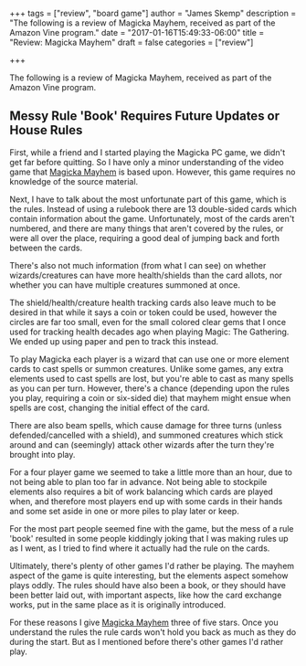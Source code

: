 +++
tags = ["review", "board game"]
author = "James Skemp"
description = "The following is a review of Magicka Mayhem, received as part of the Amazon Vine program."
date = "2017-01-16T15:49:33-06:00"
title = "Review: Magicka Mayhem"
draft = false
categories = ["review"]

+++

The following is a review of Magicka Mayhem, received as part of the Amazon Vine program.

## Messy Rule 'Book' Requires Future Updates or House Rules

First, while a friend and I started playing the Magicka PC game, we didn't get far before quitting. So I have only a minor understanding of the video game that [Magicka Mayhem][review] is based upon. However, this game requires no knowledge of the source material.

Next, I have to talk about the most unfortunate part of this game, which is the rules. Instead of using a rulebook there are 13 double-sided cards which contain information about the game. Unfortunately, most of the cards aren't numbered, and there are many things that aren't covered by the rules, or were all over the place, requiring a good deal of jumping back and forth between the cards.

There's also not much information (from what I can see) on whether wizards/creatures can have more health/shields than the card allots, nor whether you can have multiple creatures summoned at once.

The shield/health/creature health tracking cards also leave much to be desired in that while it says a coin or token could be used, however the circles are far too small, even for the small colored clear gems that I once used for tracking health decades ago when playing Magic: The Gathering. We ended up using paper and pen to track this instead.

To play Magicka each player is a wizard that can use one or more element cards to cast spells or summon creatures. Unlike some games, any extra elements used to cast spells are lost, but you're able to cast as many spells as you can per turn. However, there's a chance (depending upon the rules you play, requiring a coin or six-sided die) that mayhem might ensue when spells are cost, changing the initial effect of the card.

There are also beam spells, which cause damage for three turns (unless defended/cancelled with a shield), and summoned creatures which stick around and can (seemingly) attack other wizards after the turn they're brought into play.

For a four player game we seemed to take a little more than an hour, due to not being able to plan too far in advance. Not being able to stockpile elements also requires a bit of work balancing which cards are played when, and therefore most players end up with some cards in their hands and some set aside in one or more piles to play later or keep.

For the most part people seemed fine with the game, but the mess of a rule 'book' resulted in some people kiddingly joking that I was making rules up as I went, as I tried to find where it actually had the rule on the cards.

Ultimately, there's plenty of other games I'd rather be playing. The mayhem aspect of the game is quite interesting, but the elements aspect somehow plays oddly. The rules should have also been a book, or they should have been better laid out, with important aspects, like how the card exchange works, put in the same place as it is originally introduced.

For these reasons I give [Magicka Mayhem][review] three of five stars. Once you understand the rules the rule cards won't hold you back as much as they do during the start. But as I mentioned before there's other games I'd rather play.

[review]: http://amzn.to/2iuZ8FQ
